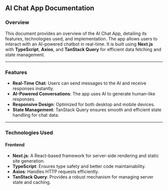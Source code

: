 ## AI Chat App Documentation

### Overview

This document provides an overview of the AI Chat App, detailing its features, technologies used, and implementation. The app allows users to interact with an AI-powered chatbot in real-time. It is built using **Next.js** with **TypeScript**, **Axios**, and **TanStack Query** for efficient data fetching and state management.

---

### Features

- **Real-Time Chat**: Users can send messages to the AI and receive responses instantly.
- **AI-Powered Conversations**: The app uses AI to generate human-like responses.
- **Responsive Design**: Optimized for both desktop and mobile devices.
- **State Management**: TanStack Query ensures smooth and efficient state handling for chat data.

---

### Technologies Used

#### Frontend

- **Next.js**: A React-based framework for server-side rendering and static site generation.
- **TypeScript**: Ensures type safety and better code maintainability.
- **Axios**: Handles HTTP requests efficiently.
- **TanStack Query**: Provides a robust mechanism for managing server state and caching.

